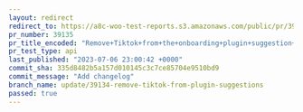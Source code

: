 ```yaml
---
layout: redirect
redirect_to: https://a8c-woo-test-reports.s3.amazonaws.com/public/pr/39135/api/index.html
pr_number: 39135
pr_title_encoded: "Remove+Tiktok+from+the+onboarding+plugin+suggestion+list"
pr_test_type: api
last_published: "2023-07-06 23:00:42 +0000"
commit_sha: 335d8482b5a157d010145c3c7ce85704e9510bd9
commit_message: "Add changelog"
branch_name: update/39134-remove-tiktok-from-plugin-suggestions
passed: true
---
```

